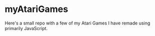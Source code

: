 # myAtariGames
Here's a small repo with a few of my Atari Games I have remade using primarily JavaScript. 
